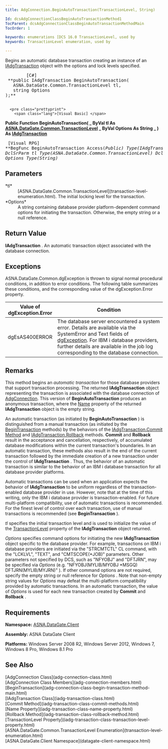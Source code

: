 ```yaml
---
title: AdgConnection.BeginAutoTransaction(TransactionLevel, String)

Id: dcsAdgConnectionClassBeginAutoTransactionMethod1
TocParent: dcsAdgConnectionClassBeginAutoTransactionMethodMain
TocOrder: 1

keywords: enumerations [DCS 16.0 TransactionLevel, used by
keywords: TransactionLevel enumeration, used by

---
```


Begins an automatic database transaction creating an instance of an [IAdgTransaction](iadg-transaction-class.html) object with the options and lock levels specified.
<pre class="prettyprint">
        <span class="lang">[C#]</span>
 **public IAdgTransaction BeginAutoTransaction(
   ASNA.DataGate.Common.TransactionLevel tl,
   string Options
);** 
      </pre>
      <pre class="prettyprint">
        <span class="lang">[Visual Basic] </span>
 **Public Function BeginAutoTransaction( _
   ByVal tl As [ASNA.DataGate.Common.TransactionLevel](transaction-level-enumeration.html) _
   ByVal Options As String _
) As [IAdgTransaction](iadg-transaction-class.html)** 
      </pre>
      <pre class="prettyprint">
        <span class="lang">[Visual RPG]</span>
 **BegFunc BeginAutoTransaction Access(*Public) Type(IAdgTransaction)
   DclSrParm tl Type(ASNA.DataGate.Common.TransactionLevel)
   DclSrParm Options Type(*String)** 
      </pre>

## Parameters

<dl>
        <dt>
 *tl* 
        </dt>
        <dd>
          [ASNA.DataGate.Common.TransactionLevel](transaction-level-enumeration.html). 
						The initial locking level for the transaction. </dd>
        <dt>
 *Options* 
        </dt>
        <dd>A string containing database provider platform-dependent command options for 
								initiating the transaction. Otherwise, the empty string or a null reference.
							</dd>
</dl>

## Return Value

**IAdgTransaction** . An automatic transaction object associated with the database connection.
## Exceptions

ASNA.DataGate.Common.dgException is thrown to signal normal procedural conditions, in addition to error conditions. The following table summarizes these conditions, and the corresponding value of the dgException.Error property.


| Value of 							<br /> 							dgException.Error | Condition |
| ---- | ---- |
| dgEsAS400ERROR | The database server encountered a system error. Details are available via the SystemError and Text fields of [dgException](dgexception-class.html). For IBM i database providers, further details are available in the job log corresponding to the database connection. |



## Remarks

This method begins an *automatic transaction* for those database providers that support transaction processing. The returned **IAdgTransaction** object representing the transaction is associated with the database connection of [AdgConnection](adg-connection-class.html). This version of **BeginAutoTransaction** produces an anonymous transaction, where the [ Name](iadg-transaction-class-name-property.html) property of the returned **IAdgTransaction** object is the empty string.

An automatic transaction (as initiated by **BeginAutoTransaction** ) is distinguished from a manual transaction (as initiated by the [ BeginTransaction](adg-connection-class-begin-transaction-method-main.html) methods) by the behaviors of the [ IAdgTransaction.Commit Method](iadg-transaction-class-commit-methods.html) and [ IAdgTransaction.Rollback](iadg-transaction-class-rollback-method.html) methods. **Commit** and **Rollback** result in the acceptance and cancellation, respectively, of accumulated database modifications within the current transaction's boundaries. In an automatic transaction, these methods also result in the end of the current transaction followed by the immediate creation of a new transaction under the control of **IAdgTransaction** . Thus, the behavior of an automatic transaction is similar to the behavior of an IBM i database transaction for all database provider platforms. 

Automatic transactions can be used when an application expects the behavior of **IAdgTransaction** to be uniform regardless of the transaction-enabled database provider in use. However, note that at the time of this writing, only the IBM i database provider is transaction-enabled. For future multi-platform compatibility, use of automatic transactions is recommended. For the finest level of control over each transaction, use of manual transactions is recommended (see **BeginTransaction** ).

*tl* specifies the initial transaction level and is used to initialize the value of the [ TransactionLevel](iadg-transaction-class-transaction-level-property.html) property of the **IAdgTransaction** object returned.

*Options* specifies command options for initiating the new **IAdgTransaction** object specific to the database provider. For example, transactions on IBM i database providers are initiated via the "STRCMTCTL" CL command, with the "LCKLVL", "TEXT", and "CMTSCOPE(*JOB)" parameters. Other parameters not specified by DCS, such as "NFYOBJ" and "DFTJRN", may be specified via *Options* (e.g. "NFYOBJ(MYLIB/MYOBJ *MSGQ) DFTJRN(MYLIB/MYJRN)" ). If other command options are not required, specify the empty string or null reference for *Options* . Note that non-empty string values for *Options* may defeat the multi-platform compatibility provided by automatic transactions. In an automatic transaction, the value of *Options* is used for each new transaction created by **Commit** and **Rollback** .
## Requirements

<span> **Namespace:** [ASNA.DataGate.Client](datagate-client-namespace.html) </span> 

<span> **Assembly:** ASNA DataGate Client</span> 

<span> **Platforms:** Windows Server 2008 R2, Windows Server 2012, Windows 7, Windows 8 Pro, Windows 8.1 Pro</span> 
## See Also

<dl />
      [AdgConnection Class](adg-connection-class.html)
      <br />
      [AdgConnection Class Members](adg-connection-members.html)
      <br />
      [BeginTransaction](adg-connection-class-begin-transaction-method-main.html)
      <br />
      [IAdgTransaction Class](iadg-transaction-class.html)
      <br />
      [Commit Method](iadg-transaction-class-commit-methods.html)
      <br />
      [Name Property](iadg-transaction-class-name-property.html)
      <br />
      [Rollback Method](iadg-transaction-class-rollback-method.html)
      <br />
      [TransactionLevel 
					Property](iadg-transaction-class-transaction-level-property.html)
      <br />
      [ASNA.DataGate.Common.TransactionLevel 
					Enumeration](transaction-level-enumeration.html)
      <br />
      [ASNA.DataGate.Client Namespace](datagate-client-namespace.html)

